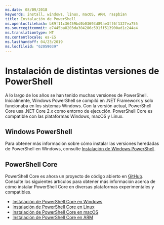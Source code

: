 ```yaml
---
ms.date: 08/09/2018
keywords: install, windows, linux, macOS, ARM, raspbian
title: Instalación de PowerShell
ms.openlocfilehash: b89f11c36459bd0b03693d89ae3ff6f1327ea755
ms.sourcegitcommit: e7445ba8203da304286c591ff513900ad1c244a4
ms.translationtype: HT
ms.contentlocale: es-ES
ms.lasthandoff: 04/23/2019
ms.locfileid: "62059039"
---
```

# <a name="installing-various-versions-of-powershell"></a>Instalación de distintas versiones de PowerShell

A lo largo de los años se han tenido muchas versiones de PowerShell. Inicialmente, Windows PowerShell se compiló en .NET Framework y solo funcionaba en los sistemas Windows. Con la versión actual, PowerShell Core usa .NET Core 2.x como entorno de ejecución. PowerShell Core es compatible con las plataformas Windows, macOS y Linux.

## <a name="windows-powershell"></a>Windows PowerShell

Para obtener más información sobre cómo instalar las versiones heredadas de PowerShell en Windows, consulte [Instalación de Windows PowerShell](installing-windows-powershell.md).

## <a name="powershell-core"></a>PowerShell Core

PowerShell Core es ahora un proyecto de código abierto en [GitHub](https://github.com/powershell/powershell).
Consulte los siguientes artículos para obtener más información acerca de cómo instalar PowerShell Core en diversas plataformas experimentales y compatibles.

- [Instalación de PowerShell Core en Windows](Installing-PowerShell-Core-on-Windows.md)
- [Instalación de PowerShell Core en Linux](Installing-PowerShell-Core-on-Linux.md)
- [Instalación de PowerShell Core en macOS](Installing-PowerShell-Core-on-macOS.md)
- [Instalación de PowerShell Core en ARM](PowerShell-Core-on-ARM.md)
